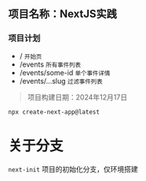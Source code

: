

## 项目名称：NextJS实践

### 项目计划

- / `开始页`
- /events `所有事件列表`
- /events/some-id `单个事件详情`
- /events/...slug `过滤事件列表`

 
>项目构建日期：2024年12月17日

```bash
npx create-next-app@latest
```

# 关于分支

`next-init` 项目的初始化分支，仅环境搭建